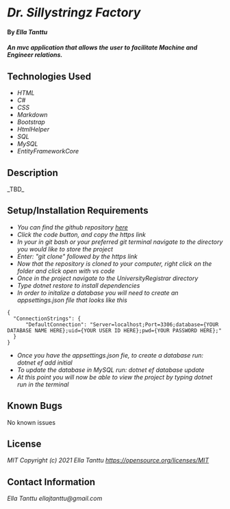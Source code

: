 # _Dr. Sillystringz Factory_

#### By _**Ella Tanttu**_

#### _An mvc application that allows the user to facilitate Machine and Engineer relations._

## Technologies Used

* _HTML_
* _C#_
* _CSS_
* _Markdown_
* _Bootstrap_
* _HtmlHelper_
* _SQL_
* _MySQL_
* _EntityFrameworkCore_

## Description

<Insert relationship visual here>
_TBD_

## Setup/Installation Requirements

* _You can find the github repository [here](https://github.com/ellajtanttu/Sillystringz.Solution)_
* _Click the code button, and copy the https link_
* _In your in git bash or your preferred git terminal navigate to the directory you would like to store the project_
* _Enter: "git clone" followed by the https link_
* _Now that the repository is cloned to your computer, right click on the folder and click open with vs code_
* _Once in the project navigate to the UniversityRegistrar directory_
* _Type dotnet restore to install dependencies_
* _In order to initalize a database you will need to create an appsettings.json file that looks like this_
```
{
  "ConnectionStrings": {
      "DefaultConnection": "Server=localhost;Port=3306;database={YOUR DATABASE NAME HERE};uid={YOUR USER ID HERE};pwd={YOUR PASSWORD HERE};"
  }
}
```
* _Once you have the appsettings.json fie, to create a database run: dotnet ef add initial_
* _To update the database in MySQL run: dotnet ef database update_
* _At this point you will now be able to view the project by typing dotnet run in the terminal_


## Known Bugs

No known issues

## License

_MIT Copyright (c) 2021 Ella Tanttu_
_https://opensource.org/licenses/MIT_

## Contact Information

_Ella Tanttu ellajtanttu@gmail.com_